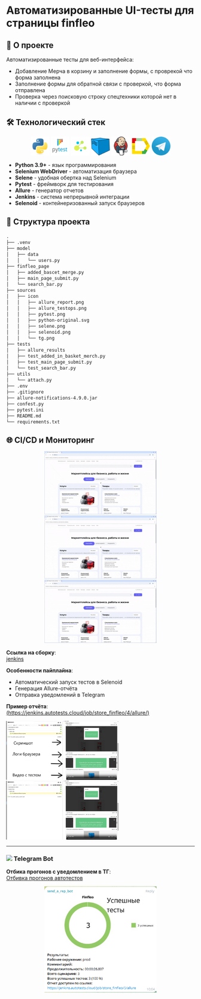 
# Автоматизированные UI-тесты для страницы finfleo

## 📌 О проекте

Автоматизированные тесты для веб-интерфейса:
- Добавление Мерча в корзину и заполнение формы, с проврекой что форма заполнена
- Заполнение формы для обратной связи с проверкой, что форма отправлена
- Проверка через поисковую строку спецтехники которой нет в наличии с проверкой 

## 🛠 Технологический стек

<div align="center">
  
  <img src="sources/icon/python-original.svg" width="50" alt="Python"> 
  <img src="sources/icon/pytest.png" width="50" alt="Pytest"> 
  <img src="sources/icon/selene.png" width="50" alt="Selene"> 
  <img src="sources/icon/selenoid.png" width="50" alt="Selenoid"> 
  <img src="sources/icon/jenkins.png" width="50" alt="Jenkins"> 
  <img src="sources/icon/allure_report.png" width="50" alt="Allure Report"> 
  <img src="sources/icon/tg.png" width="50" alt="Telegram">
  
</div>

  - **Python 3.9+** - язык программирования
  - **Selenium WebDriver** - автоматизация браузера
  - **Selene** - удобная обертка над Selenium
  - **Pytest** - фреймворк для тестирования
  - **Allure** - генератор отчетов
  - **Jenkins** - система непрерывной интеграции
  - **Selenoid** - контейнеризованный запуск браузеров

## 📂 Структура проекта

```
.
├── .venv
├── model
│   ├── data
│   │   └── users.py
├── finfleo_page
│   ├── added_bascet_merge.py
│   ├── main_page_submit.py
│   └── search_bar.py
├── sources
│   ├── icon
│   │   ├── allure_report.png
│   │   ├── allure_testops.png
│   │   ├── pytest.png
│   │   ├── python-original.svg
│   │   ├── selene.png
│   │   ├── selenoid.png
│   │   └── tg.png
├── tests
│   ├── allure_results
│   ├── test_added_in_basket_merch.py
│   ├── test_main_page_submit.py
│   └── test_search_bar.py
├── utils
│   └── attach.py
├── .env
├── .gitignore
├── allure-notifications-4.9.0.jar
├── confest.py
├── pytest.ini
├── README.md
└── requirements.txt
```

## 🌐 CI/CD и Мониторинг

<div align="center">
  
  <img src="sources/gif/added_merge_in_basket.gif" width="300"> 
  <img src="sources/gif/search_bar.gif" width="300"> 
  <img src="sources/gif/submit.gif" width="300"> 
  
</div>

**Ссылка на сборку**:  
[jenkins](https://jenkins.autotests.cloud/job/store_finfleo/)

**Особенности пайплайна**:
- Автоматический запуск тестов в Selenoid
- Генерация Allure-отчёта
- Отправка уведомлений в Telegram



**Пример отчёта**:  
[(https://jenkins.autotests.cloud/job/store_finfleo/4/allure/)](https://jenkins.autotests.cloud/job/store_finfleo/4/allure/)


<img src="sources/screenshots/info.png" width="300"> 
<img src="sources/screenshots/allure_info.png" width="300"> 

  

-------

### <img src="https://telegram.org/img/t_logo.png" width="20"> Telegram Bot
**Отбика прогонов с уведомлением в ТГ**:  
[Отбивка прогонов автотестов](https://t.me/+2XQAhYNunURkN2Uy)
<div align="center">
  
  <img src="sources/screenshots/finfleo_done.png" width="300">
  
</div>
